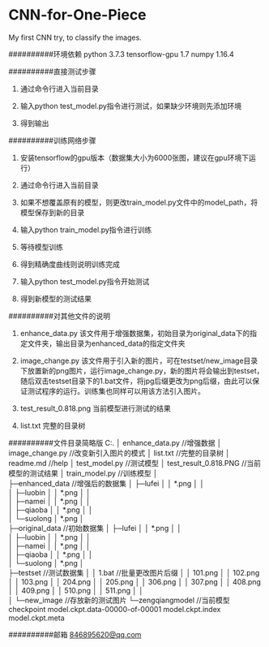 # CNN-for-One-Piece
My first CNN try, to classify the images. 

##########环境依赖
python 3.7.3
tensorflow-gpu 1.7
numpy 1.16.4

##########直接测试步骤
1. 通过命令行进入当前目录

2. 输入python test_model.py指令进行测试，如果缺少环境则先添加环境

3. 得到输出

##########训练网络步骤
1. 安装tensorflow的gpu版本（数据集大小为6000张图，建议在gpu环境下运行）

2. 通过命令行进入当前目录

3. 如果不想覆盖原有的模型，则更改train_model.py文件中的model_path，将模型保存到新的目录

4. 输入python train_model.py指令进行训练

5. 等待模型训练

6. 得到精确度曲线则说明训练完成

7. 输入python test_model.py指令开始测试

8. 得到新模型的测试结果

##########对其他文件的说明
1. enhance_data.py
该文件用于增强数据集，初始目录为original_data下的指定文件夹，输出目录为enhanced_data的指定文件夹

2. image_change.py
该文件用于引入新的图片，可在testset/new_image目录下放置新的png图片，运行image_change.py，新的图片将会输出到testset，随后双击testset目录下的1.bat文件，将jpg后缀更改为png后缀，由此可以保证测试程序的运行。训练集也同样可以用该方法引入图片。

3. test_result_0.818.png
当前模型进行测试的结果

4. list.txt
完整的目录树

##########文件目录简略版
C:.
│  enhance_data.py            //增强数据
│  image_change.py            //改变新引入图片的模式
│  list.txt                   //完整的目录树
│  readme.md                  //help
│  test_model.py              //测试模型
│  test_result_0.818.PNG      //当前模型的测试结果
│  train_model.py             //训练模型
│  
├─enhanced_data               //增强后的数据集
│  ├─lufei
│  │      *.png
│  │      
│  ├─luobin
│  │      *.png
│  │      
│  ├─namei
│  │      *.png
│  │      
│  ├─qiaoba
│  │      *.png
│  │      
│  └─suolong
│          *.png
│          
├─original_data                //初始数据集
│  ├─lufei
│  │      *.png
│  │      
│  ├─luobin
│  │      *.png
│  │      
│  ├─namei
│  │      *.png
│  │      
│  ├─qiaoba
│  │      *.png
│  │      
│  └─suolong
│          *.png
│          
├─testset                       //测试数据集
│  │  1.bat                     //批量更改图片后缀
│  │  101.png
│  │  102.png
│  │  103.png
│  │  204.png
│  │  205.png
│  │  306.png
│  │  307.png
│  │  408.png
│  │  409.png
│  │  510.png
│  │  511.png
│  │  
│  └─new_image                   //存放新的测试图片
└─zengqiangmodel                 //当前模型
        checkpoint
        model.ckpt.data-00000-of-00001
        model.ckpt.index
        model.ckpt.meta




##########邮箱
846895620@qq.com
